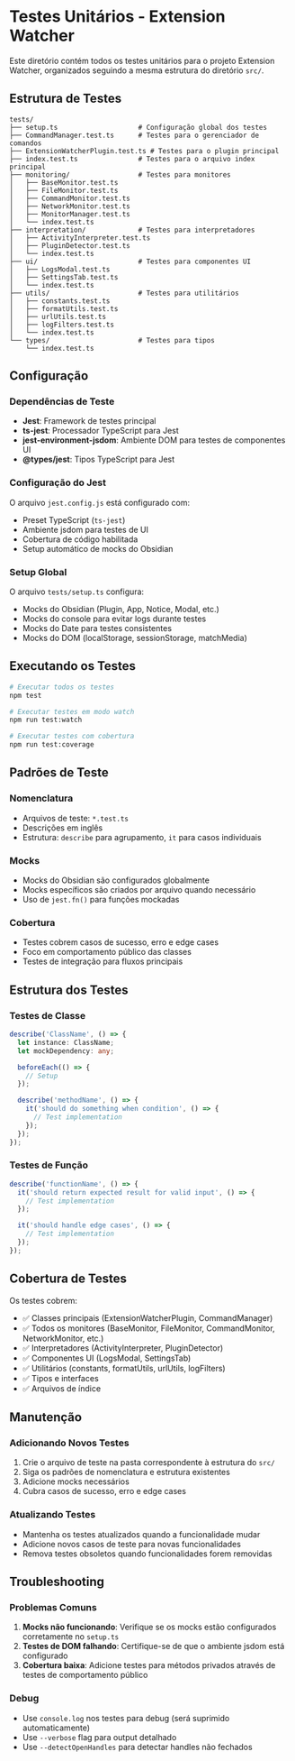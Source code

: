 # Testes Unitários - Extension Watcher

Este diretório contém todos os testes unitários para o projeto Extension Watcher, organizados seguindo a mesma estrutura do diretório `src/`.

## Estrutura de Testes

```
tests/
├── setup.ts                    # Configuração global dos testes
├── CommandManager.test.ts      # Testes para o gerenciador de comandos
├── ExtensionWatcherPlugin.test.ts # Testes para o plugin principal
├── index.test.ts               # Testes para o arquivo index principal
├── monitoring/                 # Testes para monitores
│   ├── BaseMonitor.test.ts
│   ├── FileMonitor.test.ts
│   ├── CommandMonitor.test.ts
│   ├── NetworkMonitor.test.ts
│   ├── MonitorManager.test.ts
│   └── index.test.ts
├── interpretation/             # Testes para interpretadores
│   ├── ActivityInterpreter.test.ts
│   ├── PluginDetector.test.ts
│   └── index.test.ts
├── ui/                         # Testes para componentes UI
│   ├── LogsModal.test.ts
│   ├── SettingsTab.test.ts
│   └── index.test.ts
├── utils/                      # Testes para utilitários
│   ├── constants.test.ts
│   ├── formatUtils.test.ts
│   ├── urlUtils.test.ts
│   ├── logFilters.test.ts
│   └── index.test.ts
└── types/                      # Testes para tipos
    └── index.test.ts
```

## Configuração

### Dependências de Teste

- **Jest**: Framework de testes principal
- **ts-jest**: Processador TypeScript para Jest
- **jest-environment-jsdom**: Ambiente DOM para testes de componentes UI
- **@types/jest**: Tipos TypeScript para Jest

### Configuração do Jest

O arquivo `jest.config.js` está configurado com:
- Preset TypeScript (`ts-jest`)
- Ambiente jsdom para testes de UI
- Cobertura de código habilitada
- Setup automático de mocks do Obsidian

### Setup Global

O arquivo `tests/setup.ts` configura:
- Mocks do Obsidian (Plugin, App, Notice, Modal, etc.)
- Mocks do console para evitar logs durante testes
- Mocks do Date para testes consistentes
- Mocks do DOM (localStorage, sessionStorage, matchMedia)

## Executando os Testes

```bash
# Executar todos os testes
npm test

# Executar testes em modo watch
npm run test:watch

# Executar testes com cobertura
npm run test:coverage
```

## Padrões de Teste

### Nomenclatura
- Arquivos de teste: `*.test.ts`
- Descrições em inglês
- Estrutura: `describe` para agrupamento, `it` para casos individuais

### Mocks
- Mocks do Obsidian são configurados globalmente
- Mocks específicos são criados por arquivo quando necessário
- Uso de `jest.fn()` para funções mockadas

### Cobertura
- Testes cobrem casos de sucesso, erro e edge cases
- Foco em comportamento público das classes
- Testes de integração para fluxos principais

## Estrutura dos Testes

### Testes de Classe
```typescript
describe('ClassName', () => {
  let instance: ClassName;
  let mockDependency: any;

  beforeEach(() => {
    // Setup
  });

  describe('methodName', () => {
    it('should do something when condition', () => {
      // Test implementation
    });
  });
});
```

### Testes de Função
```typescript
describe('functionName', () => {
  it('should return expected result for valid input', () => {
    // Test implementation
  });

  it('should handle edge cases', () => {
    // Test implementation
  });
});
```

## Cobertura de Testes

Os testes cobrem:
- ✅ Classes principais (ExtensionWatcherPlugin, CommandManager)
- ✅ Todos os monitores (BaseMonitor, FileMonitor, CommandMonitor, NetworkMonitor, etc.)
- ✅ Interpretadores (ActivityInterpreter, PluginDetector)
- ✅ Componentes UI (LogsModal, SettingsTab)
- ✅ Utilitários (constants, formatUtils, urlUtils, logFilters)
- ✅ Tipos e interfaces
- ✅ Arquivos de índice

## Manutenção

### Adicionando Novos Testes
1. Crie o arquivo de teste na pasta correspondente à estrutura do `src/`
2. Siga os padrões de nomenclatura e estrutura existentes
3. Adicione mocks necessários
4. Cubra casos de sucesso, erro e edge cases

### Atualizando Testes
- Mantenha os testes atualizados quando a funcionalidade mudar
- Adicione novos casos de teste para novas funcionalidades
- Remova testes obsoletos quando funcionalidades forem removidas

## Troubleshooting

### Problemas Comuns
1. **Mocks não funcionando**: Verifique se os mocks estão configurados corretamente no `setup.ts`
2. **Testes de DOM falhando**: Certifique-se de que o ambiente jsdom está configurado
3. **Cobertura baixa**: Adicione testes para métodos privados através de testes de comportamento público

### Debug
- Use `console.log` nos testes para debug (será suprimido automaticamente)
- Use `--verbose` flag para output detalhado
- Use `--detectOpenHandles` para detectar handles não fechados
